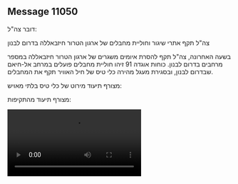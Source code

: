 ## Message 11050

דובר צה"ל:

צה"ל תקף אתרי שיגור וחוליית מחבלים של ארגון הטרור חיזבאללה בדרום לבנון

בשעה האחרונה, צה"ל תקף להסרת איומים משגרים של ארגון הטרור חיזבאללה במספר מרחבים בדרום לבנון. 
כוחות אוגדה 91 זיהו חוליית מחבלים פועלים במרחב אל-חיאם שבדרום לבנון, ובסגירת מעגל מהירה כלי טיס של חיל האוויר תקף את המחבלים.

מצורף תיעוד מירוט של כלי טיס בלתי מאויש: 

מצורף תיעוד מהתקיפות:

![Video](https://data.iron-swords.co.il/2024/August/25/11050/11050_media.mp4)
